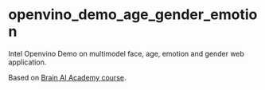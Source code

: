 # openvino_demo_age_gender_emotion

Intel Openvino Demo on multimodel face, age, emotion and gender web application.

Based on [Brain AI Academy course](https://openvino.kr/).
